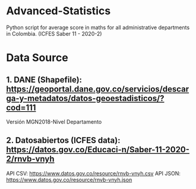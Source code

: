 # Advanced-Statistics
Python script for average score in maths for all administrative departments in Colombia. (ICFES Saber 11 - 2020-2)

# Data Source
## 1. DANE (Shapefile): https://geoportal.dane.gov.co/servicios/descarga-y-metadatos/datos-geoestadisticos/?cod=111
Versión MGN2018-Nivel Departamento
  
## 2. Datosabiertos (ICFES data): https://datos.gov.co/Educaci-n/Saber-11-2020-2/rnvb-vnyh
API CSV: https://www.datos.gov.co/resource/rnvb-vnyh.csv
API JSON: https://www.datos.gov.co/resource/rnvb-vnyh.json
